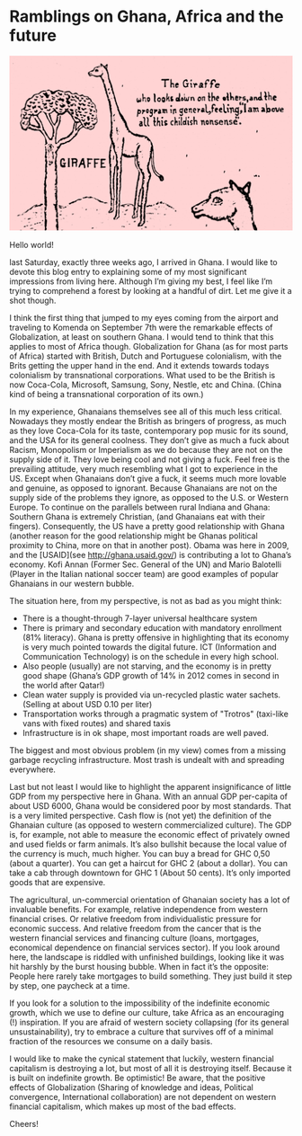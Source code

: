 # Ramblings on Ghana, Africa and the future

![Giraffe](giraffe.png)

Hello world!

last Saturday, exactly three weeks ago, I arrived in Ghana. I would like to devote this blog entry to explaining some of my most significant impressions from living here. Although I’m giving my best, I feel like I’m trying to comprehend a forest by looking at a handful of dirt. Let me give it a shot though.

I think the first thing that jumped to my eyes coming from the airport and traveling to Komenda on September 7th were the remarkable effects of Globalization, at least on southern Ghana. I would tend to think that this applies to most of Africa though. Globalization for Ghana (as for most parts of Africa) started with British, Dutch and Portuguese colonialism, with the Brits getting the upper hand in the end. And it extends towards todays colonialism by transnational corporations. What used to be the British is now Coca-Cola, Microsoft, Samsung, Sony, Nestle, etc and China. (China kind of being a transnational corporation of its own.)

In my experience, Ghanaians themselves see all of this much less critical. Nowadays they mostly endear the British as bringers of progress, as much as they love Coca-Cola for its taste, contemporary pop music for its sound, and the USA for its general coolness. They don’t give as much a fuck about Racism, Monopolism or Imperialism as we do because they are not on the supply side of it. They love being cool and not giving a fuck. Feel free is the prevailing attitude, very much resembling what I got to experience in the US. Except when Ghanaians don’t give a fuck, it seems much more lovable and genuine, as opposed to ignorant. Because Ghanaians are not on the supply side of the problems they ignore, as opposed to the U.S. or Western Europe. To continue on the parallels between rural Indiana and Ghana: Southern Ghana is extremely Christian, (and Ghanaians eat with their fingers). Consequently, the US have a pretty good relationship with Ghana (another reason for the good relationship might be Ghanas political proximity to China, more on that in another post). Obama was here in 2009, and the [USAID](see http://ghana.usaid.gov/) is contributing a lot to Ghana’s economy. Kofi Annan (Former Sec. General of the UN) and Mario Balotelli (Player in the Italian national soccer team) are good examples of popular Ghanaians in our western bubble.

The situation here, from my perspective, is not as bad as you might think:

* There is a thought-through 7-layer universal healthcare system
* There is primary and secondary education with mandatory enrollment (81% literacy). Ghana is pretty offensive in highlighting that its economy is very much pointed towards the digital future. ICT (Information and Communication Technology) is on the schedule in every high school.
* Also people (usually) are not starving, and the economy is in pretty good shape (Ghana’s GDP growth of 14% in 2012 comes in second in the world after Qatar!)
* Clean water supply is provided via un-recycled plastic water sachets. (Selling at about USD 0.10 per liter)
* Transportation works through a pragmatic system of "Trotros" (taxi-like vans with fixed routes) and shared taxis
* Infrastructure is in ok shape, most important roads are well paved.

The biggest and most obvious problem (in my view) comes from a missing garbage recycling infrastructure. Most trash is undealt with and spreading everywhere.

Last but not least I would like to highlight the apparent insignificance of little GDP from my perspective here in Ghana. With an annual GDP per-capita of about USD 6000, Ghana would be considered poor by most standards. That is a very limited perspective. Cash flow is (not yet) the definition of the Ghanaian culture (as opposed to western commercialized culture). The GDP is, for example, not able to measure the economic effect of privately owned and used fields or farm animals. It’s also bullshit because the local value of the currency is much, much higher. You can buy a bread for GHC 0,50 (about a quarter). You can get a haircut for GHC 2 (about a dollar). You can take a cab through downtown for GHC 1 (About 50 cents). It’s only imported goods that are expensive.

The agricultural, un-commercial orientation of Ghanaian society has a lot of invaluable benefits. For example, relative independence from western financial crises. Or relative freedom from individualistic pressure for economic success. And relative freedom from the cancer that is the western financial services and financing culture (loans, mortgages, economical dependence on financial services sector). If you look around here, the landscape is riddled with unfinished buildings, looking like it was hit harshly by the burst housing bubble. When in fact it’s the opposite: People here rarely take mortgages to build something. They just build it step by step, one paycheck at a time.

If you look for a solution to the impossibility of the indefinite economic growth, which we use to define our culture, take Africa as an encouraging (!) inspiration. If you are afraid of western society collapsing (for its general unsustainability), try to embrace a culture that survives off of a minimal fraction of the resources we consume on a daily basis.

I would like to make the cynical statement that luckily, western financial capitalism is destroying a lot, but most of all it is destroying itself. Because it is built on indefinite growth. Be optimistic! Be aware, that the positive effects of Globalization (Sharing of knowledge and ideas, Political convergence, International collaboration) are not dependent on western financial capitalism, which makes up most of the bad effects.

Cheers!
